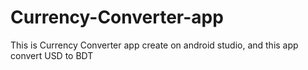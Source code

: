# Currency-Converter-app
This is Currency Converter app create on android studio, and this app convert USD to BDT
